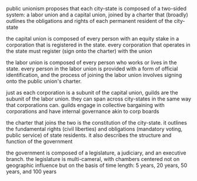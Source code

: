 public unionism proposes that each city-state is composed of a two-sided system: a labor union and a capital union, joined by a charter that (broadly) outlines the obligations and rights of each permanent resident of the city-state

the capital union is composed of every person with an equity stake in a corporation that is registered in the state. every corporation that operates in the state must register (sign onto the charter) with the union

the labor union is composed of every person who works or lives in the state. every person in the labor union is provided with a form of official identification, and the process of joining the labor union involves signing onto the public union's charter.

just as each corporation is a subunit of the capital union, guilds are the subunit of the labor union. they can span across city-states in the same way that corporations can. guilds engage in collective bargaining with corporations and have internal governance akin to corp boards

the charter that joins the two is the constitution of the city-state. it outlines the fundamental rights (civil liberties) and obligations (mandatory voting, public service) of state residents.  it also describes the structure and function of the government

the government is composed of a legislature, a judiciary, and an executive branch. the legislature is multi-cameral, with chambers centered not on geographic influence but on the basis of time length: 5 years, 20 years, 50 years, and 100 years
